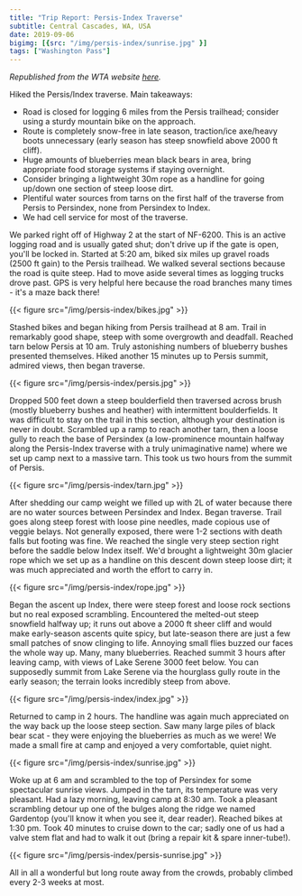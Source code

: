 ```yaml
---
title: "Trip Report: Persis-Index Traverse"
subtitle: Central Cascades, WA, USA
date: 2019-09-06
bigimg: [{src: "/img/persis-index/sunrise.jpg" }]
tags: ["Washington Pass"]
---
```


*Republished from the WTA website [here](https://www.wta.org/go-hiking/trip_report.2019-09-09.7094964271).*

Hiked the Persis/Index traverse. Main takeaways:

 * Road is closed for logging 6 miles from the Persis trailhead; consider using a sturdy mountain bike on the approach.
 * Route is completely snow-free in late season, traction/ice axe/heavy boots unnecessary (early season has steep snowfield above 2000 ft cliff).
 * Huge amounts of blueberries mean black bears in area, bring appropriate food storage systems if staying overnight.
 * Consider bringing a lightweight 30m rope as a handline for going up/down one section of steep loose dirt.
 * Plentiful water sources from tarns on the first half of the traverse from Persis to Persindex, none from Persindex to Index.
 * We had cell service for most of the traverse.

We parked right off of Highway 2 at the start of NF-6200.
This is an active logging road and is usually gated shut; don't drive up if the gate is open, you'll be locked in.
Started at 5:20 am, biked six miles up gravel roads (2500 ft gain) to the Persis trailhead.
We walked several sections because the road is quite steep.
Had to move aside several times as logging trucks drove past.
GPS is very helpful here because the road branches many times - it's a maze back there!

{{< figure src="/img/persis-index/bikes.jpg" >}}

Stashed bikes and began hiking from Persis trailhead at 8 am.
Trail in remarkably good shape, steep with some overgrowth and deadfall.
Reached tarn below Persis at 10 am.
Truly astonishing numbers of blueberry bushes presented themselves.
Hiked another 15 minutes up to Persis summit, admired views, then began traverse.

{{< figure src="/img/persis-index/persis.jpg" >}}

Dropped 500 feet down a steep boulderfield then traversed across brush (mostly blueberry bushes and heather) with intermittent boulderfields.
It was difficult to stay on the trail in this section, although your destination is never in doubt.
Scrambled up a ramp to reach another tarn, then a loose gully to reach the base of Persindex (a low-prominence mountain halfway along the Persis-Index traverse with a truly unimaginative name) where we set up camp next to a massive tarn.
This took us two hours from the summit of Persis.

{{< figure src="/img/persis-index/tarn.jpg" >}}

After shedding our camp weight we filled up with 2L of water because there are no water sources between Persindex and Index.
Began traverse.
Trail goes along steep forest with loose pine needles, made copious use of veggie belays.
Not generally exposed, there were 1-2 sections with death falls but footing was fine.
We reached the single very steep section right before the saddle below Index itself.
We'd brought a lightweight 30m glacier rope which we set up as a handline on this descent down steep loose dirt; it was much appreciated and worth the effort to carry in.

{{< figure src="/img/persis-index/rope.jpg" >}}

Began the ascent up Index, there were steep forest and loose rock sections but no real exposed scrambling.
Encountered the melted-out steep snowfield halfway up; it runs out above a 2000 ft sheer cliff and would make early-season ascents quite spicy, but late-season there are just a few small patches of snow clinging to life.
Annoying small flies buzzed our faces the whole way up.
Many, many blueberries. Reached summit 3 hours after leaving camp, with views of Lake Serene 3000 feet below.
You can supposedly summit from Lake Serene via the hourglass gully route in the early season; the terrain looks incredibly steep from above.

{{< figure src="/img/persis-index/index.jpg" >}}

Returned to camp in 2 hours.
The handline was again much appreciated on the way back up the loose steep section.
Saw many large piles of black bear scat - they were enjoying the blueberries as much as we were! We made a small fire at camp and enjoyed a very comfortable, quiet night.

{{< figure src="/img/persis-index/sunrise.jpg" >}}

Woke up at 6 am and scrambled to the top of Persindex for some spectacular sunrise views.
Jumped in the tarn, its temperature was very pleasant.
Had a lazy morning, leaving camp at 8:30 am.
Took a pleasant scrambling detour up one of the bulges along the ridge we named Gardentop (you'll know it when you see it, dear reader).
Reached bikes at 1:30 pm.
Took 40 minutes to cruise down to the car; sadly one of us had a valve stem flat and had to walk it out (bring a repair kit & spare inner-tube!).

{{< figure src="/img/persis-index/persis-sunrise.jpg" >}}

All in all a wonderful but long route away from the crowds, probably climbed every 2-3 weeks at most.
